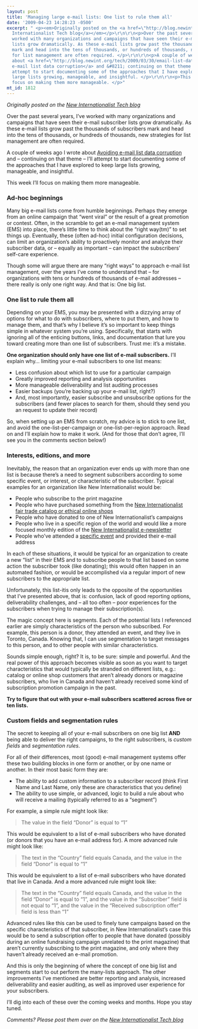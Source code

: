 ```yaml
---
layout: post
title: 'Managing large e-mail lists: One list to rule them all'
date: '2009-04-23 14:28:23 -0500'
excerpt: " <p><em>Originally posted on the <a href=\"http://blog.newint.org/tech/2009/04/23/managing-large-e-mail-lists-part-1/\">New
  Internationalist Tech blog</a></em></p>\r\n\r\n<p>Over the past several years, I&#8217;ve
  worked with many organizations and campaigns that have seen their e-mail subscriber
  lists grow dramatically. As these e-mail lists grow past the thousands of subscribers
  mark and head into the tens of thousands, or hundreds of thousands, new strategies
  for list management are often required. </p>\r\n\r\n<p>A couple of weeks ago I wrote
  about <a href=\"http://blog.newint.org/tech/2009/03/30/email-list-data-corrupti/\">Avoiding
  e-mail list data corruption</a> and &#8211; continuing on that theme &#8211; I&#8217;ll
  attempt to start documenting some of the approaches that I have explored to keep
  large lists growing, manageable, and insightful. </p>\r\n\r\n<p>This week I&#8217;ll
  focus on making them more manageable. </p>"
mt_id: 1812
---
```

 <p><em>Originally posted on the <a href="http://blog.newint.org/tech/2009/04/23/managing-large-e-mail-lists-part-1/">New Internationalist Tech blog</a></em></p>

<p>Over the past several years, I&#8217;ve worked with many organizations and campaigns that have seen their e-mail subscriber lists grow dramatically. As these e-mail lists grow past the thousands of subscribers mark and head into the tens of thousands, or hundreds of thousands, new strategies for list management are often required. </p>

<p>A couple of weeks ago I wrote about <a href="http://blog.newint.org/tech/2009/03/30/email-list-data-corrupti/">Avoiding e-mail list data corruption</a> and &#8211; continuing on that theme &#8211; I&#8217;ll attempt to start documenting some of the approaches that I have explored to keep large lists growing, manageable, and insightful. </p>

<p>This week I&#8217;ll focus on making them more manageable. </p>
<!--break-->
<h3 id="ad-hocbeginnings">Ad-hoc beginnings</h3>

<p>Many big e-mail lists come from humble beginnings. Perhaps they emerge from an online campaign that &#8220;went viral&#8221; or the result of a great promotion or contest. Often, in the scramble to get an e-mail management system (EMS) into place, there&#8217;s little time to think about the &#8220;right way(tm)&#8221; to set things up. Eventually, these (often ad-hoc) initial configuration decisions, can limit an organization&#8217;s ability to proactively monitor and analyze their subscriber data, or &#8211; equally as important &#8211; can impact the subscribers&#8217; self-care experience. </p>

<p>Though some will argue there are many &#8220;right ways&#8221; to approach e-mail list management, over the years I&#8217;ve come to understand that &#8211; for organizations with tens or hundreds of thousands of e-mail addresses &#8211; there really is only one right way. And that is: One big list.  </p>

<h3 id="onelisttorulethemall">One list to rule them all</h3>

<p>Depending on your EMS, you may be presented with a dizzying array of options for what to do with subscribers, where to put them, and how to manage them, and that&#8217;s why I believe it&#8217;s so important to keep things simple in whatever system you&#8217;re using. Specifically, that starts with ignoring all of the enticing buttons, links, and documentation that lure you toward creating more than one list of subscribers. Trust me: it&#8217;s a mistake. </p>

<p><strong>One organization should only have one list of e-mail subscribers.</strong> I&#8217;ll explain why&#8230; limiting your e-mail subscribers to one list means:</p>

<ul>
<li>Less confusion about which list to use for a particular campaign</li>
<li>Greatly improved reporting and analysis opportunities</li>
<li>More manageable deliverability and list auditing processes</li>
<li>Easier backups (you&#8217;re backing up your e-mail list, right?)</li>
<li>And, most importantly, easier subscribe and unsubscribe options for the subscribers (and fewer places to search for them, should they send you an request to update their record)</li>
</ul>

<p>So, when setting up an EMS from scratch, my advice is to stick to one list, and avoid the one-list-per-campaign or one-list-per-region approach. Read on and I&#8217;ll explain how to make it work. (And for those that don&#8217;t agree, I&#8217;ll see you in the comments section below!)</p>

<h3 id="interestseditionsandmore">Interests, editions, and more</h3>

<p>Inevitably, the reason that an organization ever ends up with more than one list is because there&#8217;s a need to segment subscribers according to some specific event, or interest, or characteristic of the subscriber. Typical examples for an organization like New Internationalist would be: </p>

<ul>
<li>People who subscribe to the print magazine</li>
<li>People who have purchased something from the <a href="http://www.newint.org/shop" title="Fair trade and ethical products from New Internationalist">New Internationalist fair trade catalog or ethical online shops</a></li>
<li>People who have donated to one of New Internationalist&#8217;s campaigns</li>
<li>People who live in a specific region of the world and would like a more focused monthly edition of the <a href="http://www.newint.org/misc/newsletter/" title="Join over 30,000 people like you who want to be a part of the ideas and the action in the fight for global justice.">New Internationalist e-newsletter</a></li>
<li>People who&#8217;ve attended a <a href="http://www.newint.org/cleanstart" title="On 15 December, 2008, New Internationalist hosted an inspiring evening of the best analysis and the hottest debate.">specific event</a> and provided their e-mail address</li>
</ul>

<p>In each of these situations, it would be typical for an organization to create a new &#8220;list&#8221; in their EMS and to subscribe people to that list based on some action the subscriber took (like donating); this would often happen in an automated fashion, or would be accomplished via a regular import of new subscribers to the appropriate list. </p>

<p>Unfortunately, this list-itis only leads to the opposite of the opportunities that I&#8217;ve presented above, that is: confusion, lack of good reporting options, deliverability challenges, and &#8211; all too often &#8211; poor experiences for the subscribers when trying to manage their subscription(s).</p>

<p>The magic concept here is segments. Each of the potential lists I referenced earlier are simply characteristics of the person who subscribed. For example, this person is  a donor, they attended an event, and they live in Toronto, Canada. Knowing that, I can use segmentation to target messages to this person, and to other people with similar characteristics.</p>

<p>Sounds simple enough, right? It is, to be sure: simple and powerful. And the real power of this approach becomes visible as soon as you want to target characteristics that would typically be stranded on different lists, e.g.: catalog or online shop customers that aren&#8217;t already donors or magazine subscribers, who live in Canada and haven&#8217;t already received some kind of subscription promotion campaign in the past.  </p>

<p><strong>Try to figure that out with your e-mail subscribers scattered across five or ten lists.</strong></p>

<h3 id="customfieldsandsegmentationrules">Custom fields and segmentation rules</h3>

<p>The secret to keeping all of your e-mail subscribers on one big list <strong>AND</strong> being able to deliver the right campaigns, to the right subscribers, is  <em>custom fields</em> and <em>segmentation rules</em>. </p>

<p>For all of their differences, most (good) e-mail management systems offer these two building blocks in one form or another, or by one name or another. In their most basic form they are:</p>

<ul>
<li>The ability to add custom information to a subscriber record (think First Name and Last Name, only these are characteristics that you define)</li>
<li>The ability to use simple, or advanced, logic to build a rule about who will receive a mailing (typically referred to as a &#8220;segment&#8221;)</li>
</ul>

<p>For example, a simple rule might look like:</p>

<blockquote>
  <p>The value in the field &#8220;Donor&#8221; is equal to &#8220;1&#8221;</p>
</blockquote>

<p>This would be equivalent to a list of e-mail subscribers who have donated (or donors that you have an e-mail address for). A more advanced rule might look like:</p>

<blockquote>
  <p>The text in the &#8220;Country&#8221; field equals Canada, and the value in the field &#8220;Donor&#8221; is equal to &#8220;1&#8221;</p>
</blockquote>

<p>This would be equivalent to a list of e-mail subscribers who have donated that live in Canada. And a more advanced rule might look like:</p>

<blockquote>
  <p>The text in the &#8220;Country&#8221; field equals Canada, and the value in the field &#8220;Donor&#8221; is equal to &#8220;1&#8221;, and the value in the &#8220;Subscriber&#8221; field is not equal to &#8220;1&#8221;, and the value in the &#8220;Received subscription offer&#8221; field is less than &#8220;1&#8221;</p>
</blockquote>

<p>Advanced rules like this can be used to finely tune campaigns based on the specific characteristics of that subscriber, in New Internationalist&#8217;s case this would be to send a subscription offer to people that have donated (possibly during an online fundraising campaign unrelated to the print magazine) that aren&#8217;t currently subscribing to the print magazine, and only where they haven&#8217;t already received an e-mail promotion. </p>

<p>And this is only the beginning of where the concept of one big list and segments start to out perform the many-lists approach. The other improvements I&#8217;ve mentioned are better reporting and analysis, increased deliverability and easier auditing, as well as improved user experience for your subscribers. </p>

<p>I&#8217;ll dig into each of these over the coming weeks and months. Hope you stay tuned. </p>

<p><em>Comments? Please post them over on the <a href="http://blog.newint.org/tech/2009/04/23/managing-large-e-mail-lists-part-1/">New Internationalist Tech blog</a></em></p>
